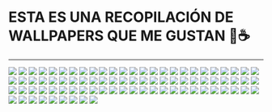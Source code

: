 # ESTA ES UNA RECOPILACIÓN DE WALLPAPERS QUE ME GUSTAN 🐧☕
-- -

![](Wallpapers/1.jpg)
![](Wallpapers/1023812.jpg)
![](Wallpapers/1031306.jpg)
![](Wallpapers/109235.jpg)
![](Wallpapers/1318811.png)
![](Wallpapers/1330518.png)
![](Wallpapers/1330519.png)
![](Wallpapers/1330520.png)
![](Wallpapers/1330522.png)
![](Wallpapers/1330523.png)
![](Wallpapers/1330524.png)
![](Wallpapers/1330526.png)
![](Wallpapers/1346240.png)
![](Wallpapers/1644974319033.jpg)
![](Wallpapers/2.jpg)
![](Wallpapers/247088.png)
![](Wallpapers/3.png)
![](Wallpapers/492784.jpg)
![](Wallpapers/5.jpg)
![](Wallpapers/6.png)
![](Wallpapers/67700.jpg)
![](Wallpapers/7.jpg)
![](Wallpapers/e.jpg)
![](Wallpapers/eclipse-total-en-digital_1920x1080_xtrafondos.com.jpg)
![](Wallpapers/f.png)
![](Wallpapers/g.png)
![](Wallpapers/i.png)
![](Wallpapers/k.png)
![](Wallpapers/l.jpg)
![](Wallpapers/m.png)
![](Wallpapers/output-1659944008.png)
![](Wallpapers/sebastian-svenson-d2w-_1LJioQ-unsplash.jpg)
![](Wallpapers/solar-system-planet-minimalist-uhdpaper.com-hd-8.3214.jpg)
![](Wallpapers/w3.png)
![](Wallpapers/y.png)
![](Wallpapers/671025.png)
![](Wallpapers/1281551.jpg)
![](Wallpapers/1057022.png)
![](Wallpapers/432098.jpg)
![](Wallpapers/1038258.jpg)
![](Wallpapers/4.jpeg)
![](Wallpapers/wallhaven-3lwq86.jpg)
![](Wallpapers/ayu-dark-navi.png)
![](Wallpapers/8.png)
![](Wallpapers/tokyo-night09.png)
![](Wallpapers/tokyo-night30.png)
![](Wallpapers/waves.jpg)
![](Wallpapers/rick.jpg)
![](Wallpapers/amilia.jpg)
![](Wallpapers/Pamela.png)
![](Wallpapers/pantalla.png)
![](Wallpapers/wallpaperbetter.com_2560x1440_1.jpg)
![](Wallpapers/Wallpaper-transformed.jpeg)
![](Wallpapers/1._Windows_XP.jpg)
![](Wallpapers/IMG_3019.jpeg)
![](Wallpapers/catpuccin_w.png)
![](Wallpapers/0003.jpg)
![](Wallpapers/3squares.png)
![](Wallpapers/4k-ai-mountain.jpg)
![](Wallpapers/4k-keyboard.jpg)
![](Wallpapers/0014.png)
![](Wallpapers/3squares.png)
![](Wallpapers/lel.png)
![](Wallpapers/wallpaper.png)
![](Wallpapers/taza.png)
![](Wallpapers/sushi_dark.png)
![](Wallpapers/spiderman.jpg)
![](Wallpapers/s4vitar.png)
![](Wallpapers/routine.jpg)
![](Wallpapers/pink-katana.png)
![](Wallpapers/arch-nord-dark.png)
![](Wallpapers/arch-nord-light.png)
![](Wallpapers/arch-chan_to.png)
![](Wallpapers/arch_purple.png)
![](Wallpapers/anime-eye-nord.png)
![](Wallpapers/astronaut-rocket.jpg)
![](Wallpapers/astronaut.jpg)
![](Wallpapers/colorful-planets.jpg)
![](Wallpapers/coffee.jpg)
![](Wallpapers/dark_skulls.png)
![](Wallpapers/dark_pixelart.png)
![](Wallpapers/estrategy-minimal.png)
![](Wallpapers/elon-musk.png)
![](Wallpapers/egypt.png)
